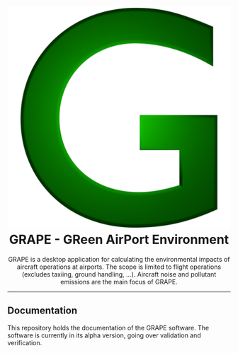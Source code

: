 <h1 align="center">
    <img src="docs/Icon/GrapeIcon512.png" alt="GRAPE">
    <br />
    GRAPE - GReen AirPort Environment
</h1>

<p align="center">
    GRAPE is a desktop application for calculating the environmental impacts of aircraft operations at airports. The scope is limited to flight operations (excludes taxiing, ground handling, ...). Aircraft noise and pollutant emissions are the main focus of GRAPE.
</p>

---

## Documentation

This repository holds the documentation of the GRAPE software. The software is currently in its alpha version, going over validation and verification.